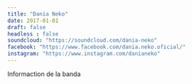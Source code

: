 ```yaml
---
title: "Dania Neko"
date: 2017-01-01
draft: false
headless : false
soundcloud: "https://soundcloud.com/dania-neko"
facebook: "https://www.facebook.com/dania.neko.oficial/"
instagram: "https://www.instagram.com/danianeko"
---
```

Informaction de la banda